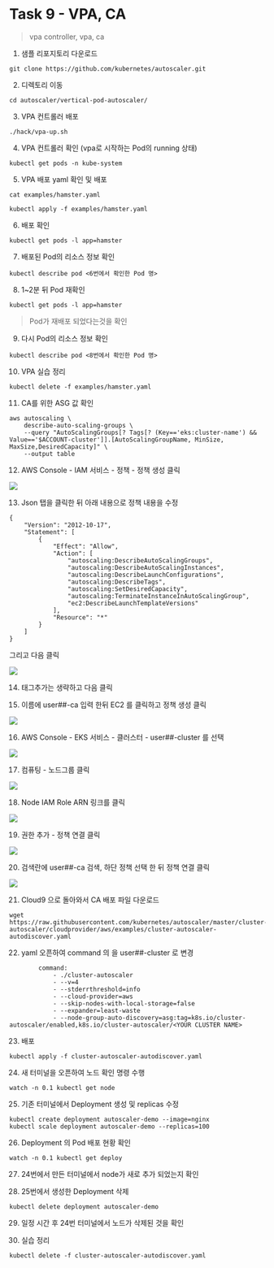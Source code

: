 # Task 9 - VPA, CA

> vpa controller, vpa, ca

1. 샘플 리포지토리 다운로드
```
git clone https://github.com/kubernetes/autoscaler.git
```

2. 디렉토리 이동
```
cd autoscaler/vertical-pod-autoscaler/
```

3. VPA 컨트롤러 배포
```
./hack/vpa-up.sh
```

4. VPA 컨트롤러 확인 (vpa로 시작하는 Pod의 running 상태)
```
kubectl get pods -n kube-system
```

5. VPA 배포 yaml 확인 및 배포
```
cat examples/hamster.yaml
```
```
kubectl apply -f examples/hamster.yaml
```

6. 배포 확인 
```
kubectl get pods -l app=hamster
```

7. 배포된 Pod의 리소스 정보 확인
```
kubectl describe pod <6번에서 확인한 Pod 명>
```

8. 1~2분 뒤 Pod 재확인
```
kubectl get pods -l app=hamster
```
> Pod가 재배포 되었다는것을 확인

9. 다시 Pod의 리소스 정보 확인
```
kubectl describe pod <8번에서 확인한 Pod 명>
```

10. VPA 실습 정리
```
kubectl delete -f examples/hamster.yaml
```

11. CA를 위한 ASG 값 확인
```
aws autoscaling \
    describe-auto-scaling-groups \
    --query "AutoScalingGroups[? Tags[? (Key=='eks:cluster-name') && Value=='$ACCOUNT-cluster']].[AutoScalingGroupName, MinSize, MaxSize,DesiredCapacity]" \
    --output table
```

12. AWS Console - IAM 서비스 - 정책 - 정책 생성 클릭

![](../img/L1T9-12.png)

13. Json 탭을 클릭한 뒤 아래 내용으로 정책 내용을 수정
```
{
    "Version": "2012-10-17",
    "Statement": [
        {
            "Effect": "Allow",
            "Action": [
                "autoscaling:DescribeAutoScalingGroups",
                "autoscaling:DescribeAutoScalingInstances",
                "autoscaling:DescribeLaunchConfigurations",
                "autoscaling:DescribeTags",
                "autoscaling:SetDesiredCapacity",
                "autoscaling:TerminateInstanceInAutoScalingGroup",
                "ec2:DescribeLaunchTemplateVersions"
            ],
            "Resource": "*"
        }
    ]
}
```
그리고 다음 클릭

![](../img/L1T9-13.png)

14. 태그추가는 생략하고 다음 클릭

15. 이름에 user##-ca 입력 한뒤 EC2 를 클릭하고 정책 생성 클릭

![](../img/L1T9-15.png)

16. AWS Console - EKS 서비스 - 클러스터 - user##-cluster 를 선택

![](../img/L1T9-16.png)

17. 컴퓨팅 - 노드그룹 클릭

![](../img/L1T9-17.png)

18. Node IAM Role ARN 링크를 클릭 

![](../img/L1T9-18.png)

19. 권한 추가 - 정책 연결 클릭

![](../img/L1T9-19.png)

20. 검색란에 user##-ca 검색, 하단 정책 선택 한 뒤 정책 연결 클릭

![](../img/L1T9-20.png)

21. Cloud9 으로 돌아와서 CA 배포 파일 다운로드
```
wget https://raw.githubusercontent.com/kubernetes/autoscaler/master/cluster-autoscaler/cloudprovider/aws/examples/cluster-autoscaler-autodiscover.yaml
```

22. yaml 오픈하여 command 의 <YOUR CLUSTER NAME>을 user##-cluster 로 변경 

```
        command:
            - ./cluster-autoscaler
            - --v=4
            - --stderrthreshold=info
            - --cloud-provider=aws
            - --skip-nodes-with-local-storage=false
            - --expander=least-waste
            - --node-group-auto-discovery=asg:tag=k8s.io/cluster-autoscaler/enabled,k8s.io/cluster-autoscaler/<YOUR CLUSTER NAME>
```

23. 배포
```
kubectl apply -f cluster-autoscaler-autodiscover.yaml
```

24. 새 터미널을 오픈하여 노드 확인 명령 수행 
```
watch -n 0.1 kubectl get node
```

25. 기존 터미널에서 Deployment 생성 및 replicas 수정
```
kubectl create deployment autoscaler-demo --image=nginx
kubectl scale deployment autoscaler-demo --replicas=100
```

26. Deployment 의 Pod 배포 현황 확인
```
watch -n 0.1 kubectl get deploy
```

27. 24번에서 만든 터미널에서 node가 새로 추가 되었는지 확인

28. 25번에서 생성한 Deployment 삭제
```
kubectl delete deployment autoscaler-demo
```

29. 일정 시간 후 24번 터미널에서 노드가 삭제된 것을 확인

30. 실습 정리
```
kubectl delete -f cluster-autoscaler-autodiscover.yaml
```
